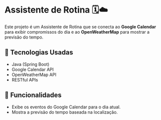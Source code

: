 # Assistente de Rotina 🗓️☁️

Este projeto é um Assistente de Rotina que se conecta ao **Google Calendar** para exibir compromissos do dia e ao **OpenWeatherMap** para mostrar a previsão do tempo.

## 🚀 Tecnologias Usadas
- Java (Spring Boot)
- Google Calendar API
- OpenWeatherMap API
- RESTful APIs

## 📌 Funcionalidades
- Exibe os eventos do Google Calendar para o dia atual.
- Mostra a previsão do tempo baseada na localização.
